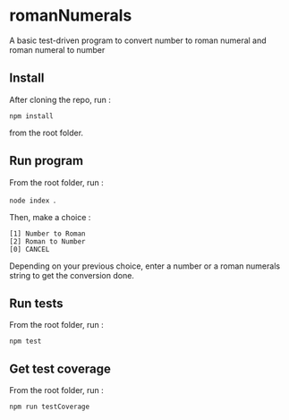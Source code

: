 # romanNumerals
A basic test-driven program to convert number to roman numeral and roman numeral to number

## Install ##

After cloning the repo, run :

``` npm install ``` 

from the root folder.

## Run program ##

From the root folder, run : 

```node index ```.

Then, make a choice : 

```
[1] Number to Roman
[2] Roman to Number
[0] CANCEL
```

Depending on your previous choice, enter a number or a roman numerals string to get the conversion done.

## Run tests ##

From the root folder, run : 

```npm test```

## Get test coverage ##

From the root folder, run : 

```npm run testCoverage```
